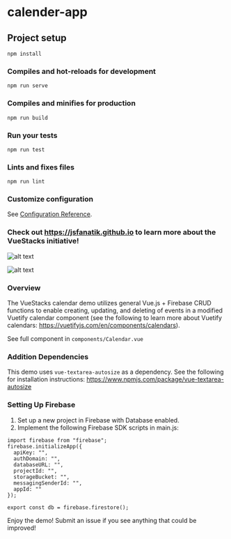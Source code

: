 # calender-app

## Project setup
```
npm install
```

### Compiles and hot-reloads for development
```
npm run serve
```

### Compiles and minifies for production
```
npm run build
```

### Run your tests
```
npm run test
```

### Lints and fixes files
```
npm run lint
```

### Customize configuration
See [Configuration Reference](https://cli.vuejs.org/config/).

### Check out https://jsfanatik.github.io to learn more about the VueStacks initiative!

![alt text](https://raw.githubusercontent.com/jsfanatik/jsfanatik.github.io/master/assets/cal-screen.JPG)

![alt text](https://raw.githubusercontent.com/jsfanatik/jsfanatik.github.io/master/assets/cal-screen4.JPG)

### Overview

The VueStacks calendar demo utilizes general Vue.js + Firebase CRUD functions to enable creating, updating, and deleting of events in a modified Vuetify calendar component (see the following to learn more about Vuetify calendars: https://vuetifyjs.com/en/components/calendars). 

See full component in ```components/Calendar.vue```

### Addition Dependencies

This demo uses ```vue-textarea-autosize``` as a dependency. See the following for installation instructions: https://www.npmjs.com/package/vue-textarea-autosize

### Setting Up Firebase

1. Set up a new project in Firebase with Database enabled.
2. Implement the following Firebase SDK scripts in main.js:

```
import firebase from "firebase";
firebase.initializeApp({
  apiKey: "",
  authDomain: "",
  databaseURL: "",
  projectId: "",
  storageBucket: "",
  messagingSenderId: "",
  appId: ""
});

export const db = firebase.firestore();
```
Enjoy the demo! Submit an issue if you see anything that could be improved!
